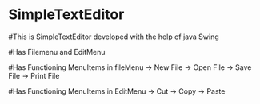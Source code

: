 # SimpleTextEditor

#This is SimpleTextEditor developed with the help of java Swing

#Has Filemenu and EditMenu

#Has Functioning MenuItems in fileMenu
        -> New File 
        -> Open File
        -> Save File
        -> Print File
        
#Has Functioning MenuItems in EditMenu
        -> Cut 
        -> Copy
        -> Paste
